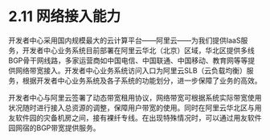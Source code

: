# 2.11 网络接入能力

开发者中心采用国内规模最大的云计算平台——阿里云——为我们提供IaaS服务，开发者中心业务系统目前部署在阿里云华北（北京）区域，华北区提供多线BGP骨干网线路，多家运营商如中国电信、中国联通、中国移动、教育网等等提供网络带宽接入。开发者中心业务系统访问入口为阿里云SLB（云负载均衡）服务，根据开发者中心业务系统及各子系统的功能划分，进一步保障了业务的高效。

开发者中心与阿里云签署了动态带宽租用协议，网络带宽可根据系统实际带宽使用状况随时进行接入总资源的调整，保障用户带宽的使用。同时在阿里云华北区与用友软件园的灾备机房之间，接有裸纤专线。在出现特殊情况时，可以通过用友软件园网宿的BGP带宽提供服务。